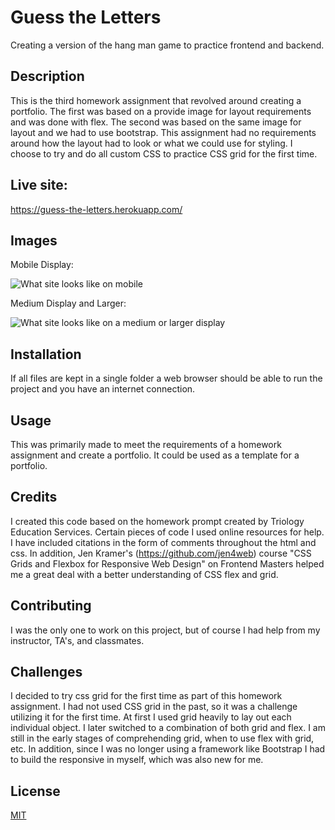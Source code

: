 # Guess the Letters
Creating a version of the hang man game to practice frontend and backend.

## Description 
This is the third homework assignment that revolved around creating a portfolio. The first was based on a provide image for layout requirements and was done with flex. The second was based on the same image for layout and we had to use bootstrap. This assignment had no requirements around how the layout had to look or what we could use for styling. I choose to try and do all custom CSS to practice CSS grid for the first time.

## Live site: 
https://guess-the-letters.herokuapp.com/

## Images
Mobile Display:

![What site looks like on mobile](./assets/images/portfolio-mobile.png)

Medium Display and Larger:

![What site looks like on a medium or larger display](./assets/images/portfolio-medium.png)

## Installation 
If all files are kept in a single folder a web browser should be able to run the project and you have an internet connection.

## Usage 
This was primarily made to meet the requirements of a homework assignment and create a portfolio. It could be used as a template for a portfolio.

## Credits 
I created this code based on the homework prompt created by Triology Education Services. Certain pieces of code I used online resources for help. I have included citations in the form of comments throughout the html and css. In addition, Jen Kramer's (https://github.com/jen4web) course "CSS Grids and Flexbox for Responsive Web Design" on Frontend Masters helped me a great deal with a better understanding of CSS flex and grid.

## Contributing 
I was the only one to work on this project, but of course I had help from my instructor, TA's, and classmates.

## Challenges
I decided to try css grid for the first time as part of this homework assignment. I had not used CSS grid in the past, so it was a challenge utilizing it for the first time. At first I used grid heavily to lay out each individual object. I later switched to a combination of both grid and flex. I am still in the early stages of comprehending grid, when to use flex with grid, etc. In addition, since I was no longer using a framework like Bootstrap I had to build the responsive in myself, which was also new for me.

## License
[MIT](https://choosealicense.com/licenses/mit/)
